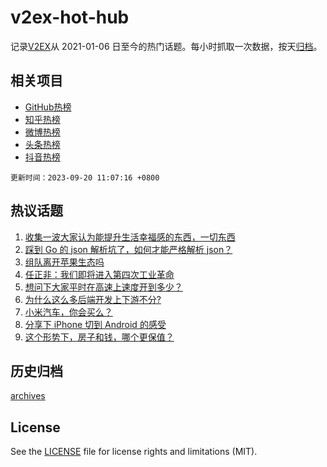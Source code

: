 # v2ex-hot-hub

 记录[V2EX](https://www.v2ex.com/)从 2021-01-06 日至今的热门话题。每小时抓取一次数据，按天[归档](archives)。
 
 ## 相关项目

- [GitHub热榜](https://github.com/lonnyzhang423/github-hot-hub)
- [知乎热榜](https://github.com/lonnyzhang423/zhihu-hot-hub)
- [微博热榜](https://github.com/lonnyzhang423/weibo-hot-hub)
- [头条热榜](https://github.com/lonnyzhang423/toutiao-hot-hub)
- [抖音热榜](https://github.com/lonnyzhang423/douyin-hot-hub)


 `更新时间：2023-09-20 11:07:16 +0800`

## 热议话题

1. [收集一波大家认为能提升生活幸福感的东西，一切东西](https://www.v2ex.com/t/975182)
1. [踩到 Go 的 json 解析坑了，如何才能严格解析 json？](https://www.v2ex.com/t/975214)
1. [组队离开苹果生态吗](https://www.v2ex.com/t/975183)
1. [任正非：我们即将进入第四次工业革命](https://www.v2ex.com/t/975392)
1. [想问下大家平时在高速上速度开到多少？](https://www.v2ex.com/t/975258)
1. [为什么这么多后端开发上下游不分?](https://www.v2ex.com/t/975243)
1. [小米汽车，你会买么？](https://www.v2ex.com/t/975155)
1. [分享下 iPhone 切到 Android 的感受](https://www.v2ex.com/t/975237)
1. [这个形势下，房子和钱，哪个更保值？](https://www.v2ex.com/t/975164)

## 历史归档

[archives](archives)

## License

See the [LICENSE](LICENSE) file for license rights and limitations (MIT).
